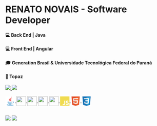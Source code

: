 # RENATO NOVAIS - Software Developer

#### 💻 Back End | Java 
#### 💻 Front End | Angular 
#### 🎓 Generation Brasil & Universidade Tecnológica Federal do Paraná
####  🏢 Topaz

 <div>
  <a href="https://github.com/renato-novais">
  <img height="180em" src="https://github-readme-stats.vercel.app/api?username=renato-novais&show_icons=true&theme=algolia&include_all_commits=true&count_private=true"/>
  <img height="180em" src="https://github-readme-stats.vercel.app/api/top-langs/?username=renato-novais&layout=compact&langs_count=7&theme=algolia"/>
</div>
  <div style="display: inline_block"><br>
    <img align="center" height="30" width="30" src="https://raw.githubusercontent.com/devicons/devicon/master/icons/java/java-original.svg">
    <img align="center" height="30" width="30" src="https://www.vectorlogo.zone/logos/springio/springio-icon.svg">
    <img align="center" height="30" width="30" src="https://www.svgrepo.com/show/303229/microsoft-sql-server-logo.svg">
    <img align="center" height="30" width="30" src="https://cdn.iconscout.com/icon/free/png-512/typescript-1174965.png">
    <img align="center" height="30" width="30" src="https://angular.io/assets/images/logos/angular/angular.svg">
    <img align="center" height="30" width="30" src="https://raw.githubusercontent.com/devicons/devicon/master/icons/javascript/javascript-plain.svg">
    <img align="center" height="30" width="30" src="https://raw.githubusercontent.com/devicons/devicon/master/icons/html5/html5-original.svg">
  <img align="center" height="30" width="30" src="https://raw.githubusercontent.com/devicons/devicon/master/icons/css3/css3-original.svg">
</div>
  
  ##
  
  <div>  	
  <a href = "renato.novais.silva@hotmail.com"><img src="https://img.shields.io/badge/Microsoft_Outlook-0078D4?style=for-the-badge&logo=microsoft-outlook&logoColor=white" target="_blank"></a>
  <a href="https://www.linkedin.com/in/renatonovais/" target="_blank"><img src="https://img.shields.io/badge/-LinkedIn-%230077B5?style=for-the-badge&logo=linkedin&logoColor=white" target="_blank"></a> 
 
</div>
